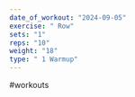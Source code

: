 ```yaml
---
date_of_workout: "2024-09-05"
exercise: " Row"
sets: "1"
reps: "10"
weight: "18"
type: " 1 Warmup"
---
```

#workouts